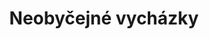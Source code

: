 ---
layout: layouts/non-en-archive-episode.njk
title: Neobyčejné vycházky
link: https://www.rtvs.sk/televizia/archiv/14252/456124
datum: 23. 3. 2024
tv: "ČT 2"
foto: Walks_357x206.jpg
alt: Walks main picture
perex: ČT Ostrava - Kovářství na Helfštýně | MTVA Szeged - Kartáčníci | RTVS Košice - Tkalcovství | TVP Kraków - Patchwork
tags: czarchive
---